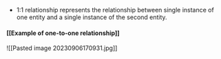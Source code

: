 - 1:1 relationship represents the relationship between single instance of one entity and a single instance of the second entity.
#### [[Example of one-to-one relationship]]

![[Pasted image 20230906170931.jpg]]